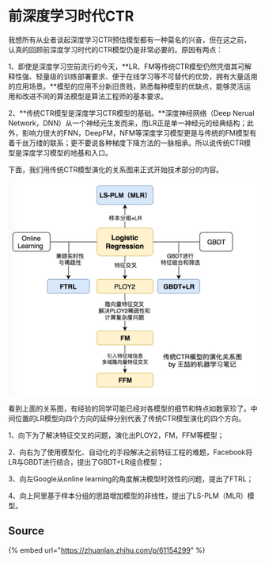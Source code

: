 # 前深度学习时代CTR

我想所有从业者谈起深度学习CTR预估模型都有一种莫名的兴奋，但在这之前，认真的回顾前深度学习时代的CTR模型仍是非常必要的。原因有两点：

1、即使是深度学习空前流行的今天，**LR、FM等传统CTR模型仍然凭借其可解释性强、轻量级的训练部署要求、便于在线学习等不可替代的优势，拥有大量适用的应用场景。**模型的应用不分新旧贵贱，熟悉每种模型的优缺点，能够灵活运用和改进不同的算法模型是算法工程师的基本要求。

2、**传统CTR模型是深度学习CTR模型的基础。**深度神经网络（Deep Nerual Network，DNN）从一个神经元生发而来，而LR正是单一神经元的经典结构；此外，影响力很大的FNN，DeepFM，NFM等深度学习模型更是与传统的FM模型有着千丝万缕的联系；更不要说各种梯度下降方法的一脉相承。所以说传统CTR模型是深度学习模型的地基和入口。

下面，我们用传统CTR模型演化的关系图来正式开始技术部分的内容。

![](../../../../../.gitbook/assets/v2-28ea4ed1cf23d0711a5b40bf92f5054a_r.jpg)

看到上面的关系图，有经验的同学可能已经对各模型的细节和特点如数家珍了。中间位置的LR模型向四个方向的延伸分别代表了传统CTR模型演化的四个方向。

1、向下为了解决特征交叉的问题，演化出PLOY2，FM，FFM等模型；

2、向右为了使用模型化、自动化的手段解决之前特征工程的难题，Facebook将LR与GBDT进行结合，提出了GBDT+LR组合模型；

3、向左Google从online learning的角度解决模型时效性的问题，提出了FTRL；

4、向上阿里基于样本分组的思路增加模型的非线性，提出了LS-PLM（MLR）模型。

## Source

{% embed url="https://zhuanlan.zhihu.com/p/61154299" %}



